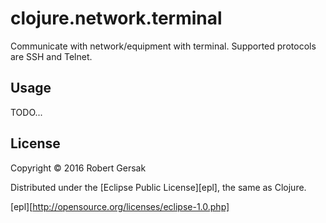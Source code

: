 # clojure.network.terminal

Communicate with network/equipment with terminal. Supported protocols are
SSH and Telnet.

## Usage

TODO...

## License

Copyright © 2016 Robert Gersak

Distributed under the [Eclipse Public License][epl], the same as Clojure.


[epl][http://opensource.org/licenses/eclipse-1.0.php]
